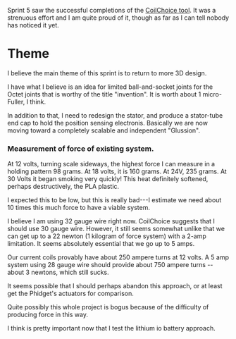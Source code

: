 Sprint 5 saw the successful completions of the [CoilChoice tool](http://pifah.github.io/CoilChoice/).
It was a strenuous effort and I am quite proud of it, though as far as I can tell nobody has noticed it yet.

# Theme

I believe the main theme of this sprint is to return to more 3D design.

I have what I believe is an idea for limited ball-and-socket joints for the Octet joints that is worthy of the title
"invention".  It is worth about 1 micro-Fuller, I think.  

In addition to that, I need to redesign the stator, and produce a stator-tube end cap to hold the position sensing electronis.
Basically we are now moving toward a completely scalable and independent "Glussion".

### Measurement of force of existing system.

At 12 volts, turning scale sideways, the highest force I can measure in a holding pattern 98 grams. 
At 18 volts, it is 160 grams. At 24V, 235 grams. At 30 Volts it began smoking very quickly! This heat definitely softened, perhaps destructively, the PLA plastic.

I expected this to be low, but this is really bad---I estimate we need about 10 times this much force to have a viable system.

I believe I am using 32 gauge wire right now. CoilChoice suggests that I should use 30 gauge wire.  However, it still seems somewhat unlike that we can get up to a 22 newton (1 kilogram of force system) with a 2-amp limitation.  It seems absolutely essential that we go up to 5 amps.

Our current coils provably have about 250 ampere turns at 12 volts. A 5 amp system using 28 gauge wire should provide about 750 ampere turns -- about 3 newtons, which still sucks.  

It seems possible that I should perhaps abandon this approach, or at least get the Phidget's actuators for comparison.

Quite possibly this whole project is bogus because of the difficulty of producing force in this way.

I think is pretty important now that I test the lithium io battery approach.




